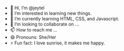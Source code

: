 - 👋 Hi, I’m @jeytel
- 👀 I’m interested in learning new things.
- 🌱 I’m currently learning HTML, CSS, and Javascript.
- 💞️ I’m looking to collaborate on ...
- 📫 How to reach me ...
- 😄 Pronouns: She/Her
- ⚡ Fun fact: I love sunrise, it makes me happy.

<!---
jeytel/jeytel is a ✨ special ✨ repository because its `README.md` (this file) appears on your GitHub profile.
You can click the Preview link to take a look at your changes.
--->
